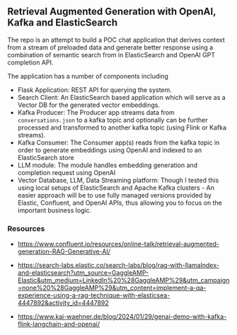 ## Retrieval Augmented Generation with OpenAI, Kafka and ElasticSearch

The repo is an attempt to build a POC chat application that derives context from a stream of preloaded data and generate better response using a combination of semantic search from in ElasticSearch and OpenAI GPT completion API.


The application has a number of components including
- Flask Application: REST API for querying the system.
- Search Client: An ElasticSearch based application which will serve as a Vector DB for the generated vector embeddings.
- Kafka Producer: The Producer app streams data from `conversations.json` to a kafka topic and optionally can be further processed and transformed to another kafka topic (using Flink or Kafka streams).
- Kafka Consumer: The Consumer app(s) reads from the kafka topic in order to generate embeddings using OpenAI and indexed to an ElasticSearch store
- LLM module: The module handles embedding generation and completion request using OpenAI
- Vector Database, LLM, Data Streaming platform: Though I tested this using local setups of ElasticSearch and Apache Kafka clusters - An easier approach will be to use fully managed versions provided by Elastic, Confluent, and OpenAI APIs, thus allowing you to focus on the important business logic.


### Resources
- https://www.confluent.io/resources/online-talk/retrieval-augmented-generation-RAG-Generative-AI/

- https://search-labs.elastic.co/search-labs/blog/rag-with-llamaIndex-and-elasticsearch?utm_source=GaggleAMP-Elastic&utm_medium=LinkedIn%20%28GaggleAMP%29&utm_campaign=none%20%28GaggleAMP%29&utm_content=implement-a-qa-experience-using-a-rag-technique-with-elasticsea-4447892&activity_id=4447892

- https://www.kai-waehner.de/blog/2024/01/29/genai-demo-with-kafka-flink-langchain-and-openai/